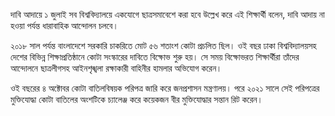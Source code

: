 দাবি আদায়ে ১ জুলাই সব বিশ্ববিদ্যালয়ে একযোগে ছাত্রসমাবেশে করা হবে উল্লেখ করে এই শিক্ষার্থী বলেন, দাবি আদায় না হওয়া পর্যন্ত ধারাবাহিক আন্দোলন চলবে।

২০১৮ সাল পর্যন্ত বাংলাদেশে সরকারি চাকরিতে মোট ৫৬ শতাংশ কোটা প্রচলিত ছিল। ওই বছর ঢাকা বিশ্ববিদ্যালয়সহ দেশের বিভিন্ন শিক্ষাপ্রতিষ্ঠানে কোটা সংস্কারের দাবিতে বিক্ষোভ শুরু হয়। সে সময় বিক্ষোভরত শিক্ষার্থীরা তাঁদের আন্দোলনে ছাত্রলীগসহ আইনশৃঙ্খলা রক্ষাকারী বাহিনীর হামলার অভিযোগ করেন।

ওই বছরের ৪ অক্টোবর কোটা বাতিলবিষয়ক পরিপত্র জারি করে জনপ্রশাসন মন্ত্রণালয়। পরে ২০২১ সালে সেই পরিপত্রের মুক্তিযোদ্ধা কোটা বাতিলের অংশটিকে চ্যালেঞ্জ করে কয়েকজন বীর মুক্তিযোদ্ধার সন্তান রিট করেন।
